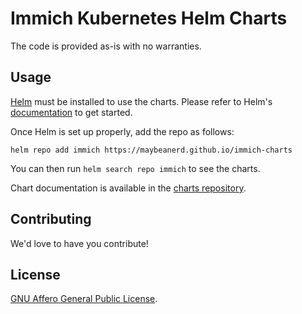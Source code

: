 # Immich Kubernetes Helm Charts

The code is provided as-is with no warranties.

## Usage

[Helm](https://helm.sh) must be installed to use the charts.
Please refer to Helm's [documentation](https://helm.sh/docs/) to get started.

Once Helm is set up properly, add the repo as follows:

```console
helm repo add immich https://maybeanerd.github.io/immich-charts
```

You can then run `helm search repo immich` to see the charts.

Chart documentation is available in the [charts repository](https://github.com/maybeanerd/immich-charts).

## Contributing

We'd love to have you contribute!

## License

<!-- Keep full URL links to repo files because this README syncs from main to gh-pages.  -->
[GNU Affero General Public License](https://github.com/maybeanerd/immich-charts/blob/main/LICENSE).

